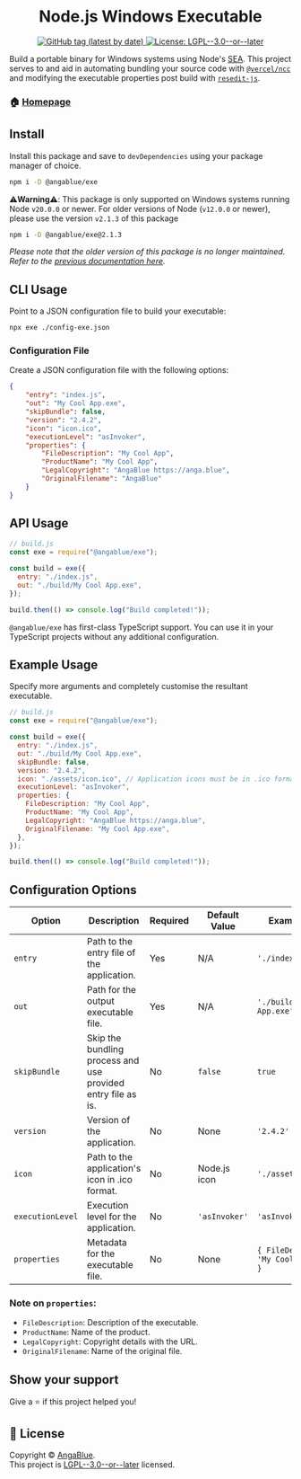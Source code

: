<h1 align="center">Node.js Windows Executable</h1>
<p align="center">
    <a href="https://www.npmjs.com/package/@angablue/exe" target="_blank">
  <img alt="GitHub tag (latest by date)" src="https://img.shields.io/github/v/tag/AngaBlue/exe?label=Version">
  </a>
  <a href="https://github.com/AngaBlue/exe/blob/main/LICENSE" target="_blank">
    <img alt="License: LGPL--3.0--or--later" src="https://img.shields.io/github/license/AngaBlue/exe?color=green" />
  </a>
</p>

Build a portable binary for Windows systems using Node's [SEA](https://nodejs.org/api/single-executable-applications.html). This project serves to and aid in automating bundling your source code with [`@vercel/ncc`](https://github.com/vercel/ncc) and modifying the executable properties post build with [`resedit-js`](https://www.npmjs.com/package/resedit).

### 🏠 [Homepage](https://github.com/AngaBlue/exe)

## Install

Install this package and save to `devDependencies` using your package manager of choice.

```sh
npm i -D @angablue/exe
```

⚠️**Warning**⚠️: This package is only supported on Windows systems running Node `v20.0.0` or newer.  For older versions of Node (`v12.0.0` or newer), please use the version `v2.1.3` of this package

```sh
npm i -D @angablue/exe@2.1.3
```

*Please note that the older version of this package is no longer maintained.  Refer to the [previous documentation here](https://github.com/AngaBlue/exe/blob/b0ddec947e948bd4172b2662296ccb30356e0de0/README.md).*

## CLI Usage

Point to a JSON configuration file to build your executable:

```sh
npx exe ./config-exe.json
```

### Configuration File

Create a JSON configuration file with the following options:

```json
{
    "entry": "index.js",
    "out": "My Cool App.exe",
    "skipBundle": false,
    "version": "2.4.2",
    "icon": "icon.ico",
    "executionLevel": "asInvoker",
    "properties": {
        "FileDescription": "My Cool App",
        "ProductName": "My Cool App",
        "LegalCopyright": "AngaBlue https://anga.blue",
        "OriginalFilename": "AngaBlue"
    }
}
```

## API Usage

```js
// build.js
const exe = require("@angablue/exe");

const build = exe({
  entry: "./index.js",
  out: "./build/My Cool App.exe",
});

build.then(() => console.log("Build completed!"));
```

`@angablue/exe` has first-class TypeScript support.  You can use it in your TypeScript projects without any additional configuration.

## Example Usage

Specify more arguments and completely customise the resultant executable.

```js
// build.js
const exe = require("@angablue/exe");

const build = exe({
  entry: "./index.js",
  out: "./build/My Cool App.exe",
  skipBundle: false,
  version: "2.4.2",
  icon: "./assets/icon.ico", // Application icons must be in .ico format
  executionLevel: "asInvoker",
  properties: {
    FileDescription: "My Cool App",
    ProductName: "My Cool App",
    LegalCopyright: "AngaBlue https://anga.blue",
    OriginalFilename: "My Cool App.exe",
  },
});

build.then(() => console.log("Build completed!"));
```

## Configuration Options

| Option           | Description                                                                   | Required | Default Value      | Example Value                             | Possible Values                                                                                                       |
| ---------------- | ----------------------------------------------------------------------------- | -------- | ------------------ | ----------------------------------------- | --------------------------------------------------------------------------------------------------------------------- |
| `entry`          | Path to the entry file of the application.                                    | Yes      | N/A                | `'./index.js'`                            | Any valid file path to a `.js`/`.ts` script.                                                                          |
| `out`            | Path for the output executable file.                                          | Yes      | N/A                | `'./build/My Cool App.exe'`               | Any valid file path (ending with `.exe`).                                                                             |
| `skipBundle`     | Skip the bundling process and use provided entry file as is.                  | No       | `false`            | `true`                                    | `Boolean`                                                                                                             |
| `version`        | Version of the application.                                                   | No       | None               | `'2.4.2'`                                 | Semantic version string. e.g. `major.minor.patch`                                                                     |
| `icon`           | Path to the application's icon in .ico format.                                | No       | Node.js icon       | `'./assets/icon.ico'`                     | Any valid file path to a `.ico` icon.                                                                                 |
| `executionLevel` | Execution level for the application.                                          | No       | `'asInvoker'`      | `'asInvoker'`                             | `asInvoker`, `highestAvailable`, `requireAdministrator`                                                               |
| `properties`     | Metadata for the executable file.                                             | No       | None               | `{ FileDescription: 'My Cool App', ... }` | Key-value pairs as shown in example.                                                                                  |

### Note on `properties`:

- `FileDescription`: Description of the executable.
- `ProductName`: Name of the product.
- `LegalCopyright`: Copyright details with the URL.
- `OriginalFilename`: Name of the original file.

## Show your support

Give a ⭐️ if this project helped you!

## 📝 License

Copyright © [AngaBlue](https://github.com/AngaBlue).<br />
This project is [LGPL--3.0--or--later](https://github.com/AngaBlue/exe/blob/main/LICENSE) licensed.
